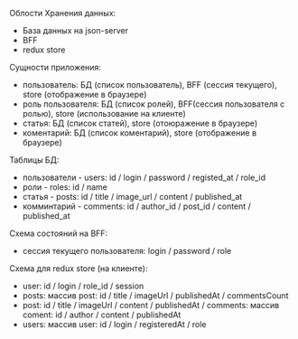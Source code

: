 Облости Хранения данных:

-   База данных на json-server
-   BFF
-   redux store

Сущности приложения:

-   пользователь: БД (список пользователь), BFF (сессия текущего), store (отображение в браузере)
-   роль пользователя: БД (список ролей), BFF(сессия пользователя с ролью), store (использование на клиенте)
-   статья: БД (список статей), store (отоюражение в браузере)
-   коментарий: БД (список коментарий), store (отображение в браузере)

Таблицы БД:

-   пользователи - users: id / login / password / registed_at / role_id
-   роли - roles: id / name
-   статья - posts: id / title / image_url / content / published_at
-   комминтарий - comments: id / author_id / post_id / content / published_at

Схема состояний на BFF:

-   сессия текущего пользователя: login / password / role

Схема для redux store (на клиенте):

-   user: id / login / role_id / session
-   posts: массив post: id / title / imageUrl / publishedAt / commentsCount
-   post: id / title / imageUrl / content / publishedAt / comments: массив coment: id / author / content / publishedAt
-   users: массив user: id / login / registeredAt / role
